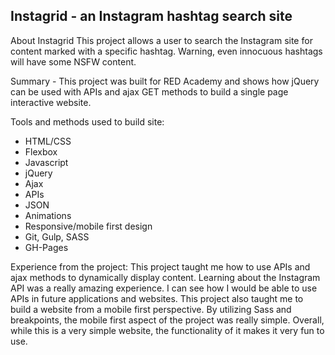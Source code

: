 ## Instagrid - an Instagram hashtag search site

About Instagrid
This project allows a user to search the Instagram site for content marked with a specific hashtag. Warning, even innocuous hashtags will have some NSFW content.

Summary -
This project was built for RED Academy and shows how jQuery can be used with APIs and ajax GET methods to build a single page interactive website.

Tools and methods used to build site:
- HTML/CSS
- Flexbox
- Javascript
- jQuery
- Ajax
- APIs
- JSON
- Animations
- Responsive/mobile first design
- Git, Gulp, SASS
- GH-Pages

Experience from the project:
This project taught me how to use APIs and ajax methods to dynamically display content. Learning about the Instagram API was a really amazing experience. I can see how I would be able to use APIs in future applications and websites.
This project also taught me to build a website from a mobile first perspective. By utilizing Sass and breakpoints, the mobile first aspect of the project was really simple.
Overall, while this is a very simple website, the functionality of it makes it very fun to use. 
